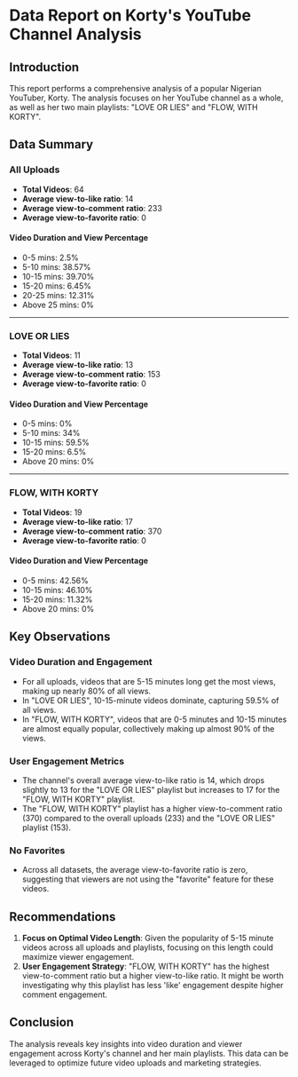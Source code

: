 # Data Report on Korty's YouTube Channel Analysis

## Introduction
This report performs a comprehensive analysis of a popular Nigerian YouTuber, Korty. The analysis focuses on her YouTube channel as a whole, as well as her two main playlists: "LOVE OR LIES" and "FLOW, WITH KORTY".

## Data Summary

### All Uploads
- **Total Videos**: 64
- **Average view-to-like ratio**: 14
- **Average view-to-comment ratio**: 233
- **Average view-to-favorite ratio**: 0

#### Video Duration and View Percentage
- 0-5 mins: 2.5%
- 5-10 mins: 38.57%
- 10-15 mins: 39.70%
- 15-20 mins: 6.45%
- 20-25 mins: 12.31%
- Above 25 mins: 0%

---

### LOVE OR LIES
- **Total Videos**: 11
- **Average view-to-like ratio**: 13
- **Average view-to-comment ratio**: 153
- **Average view-to-favorite ratio**: 0

#### Video Duration and View Percentage
- 0-5 mins: 0%
- 5-10 mins: 34%
- 10-15 mins: 59.5%
- 15-20 mins: 6.5%
- Above 20 mins: 0%

---

### FLOW, WITH KORTY
- **Total Videos**: 19
- **Average view-to-like ratio**: 17
- **Average view-to-comment ratio**: 370
- **Average view-to-favorite ratio**: 0

#### Video Duration and View Percentage
- 0-5 mins: 42.56%
- 10-15 mins: 46.10%
- 15-20 mins: 11.32%
- Above 20 mins: 0%

## Key Observations

### Video Duration and Engagement
- For all uploads, videos that are 5-15 minutes long get the most views, making up nearly 80% of all views.
- In "LOVE OR LIES", 10-15-minute videos dominate, capturing 59.5% of all views. 
- In "FLOW, WITH KORTY", videos that are 0-5 minutes and 10-15 minutes are almost equally popular, collectively making up almost 90% of the views.

### User Engagement Metrics
- The channel's overall average view-to-like ratio is 14, which drops slightly to 13 for the "LOVE OR LIES" playlist but increases to 17 for the "FLOW, WITH KORTY" playlist.
- The "FLOW, WITH KORTY" playlist has a higher view-to-comment ratio (370) compared to the overall uploads (233) and the "LOVE OR LIES" playlist (153).

### No Favorites
- Across all datasets, the average view-to-favorite ratio is zero, suggesting that viewers are not using the "favorite" feature for these videos.

## Recommendations
1. **Focus on Optimal Video Length**: Given the popularity of 5-15 minute videos across all uploads and playlists, focusing on this length could maximize viewer engagement.
2. **User Engagement Strategy**: "FLOW, WITH KORTY" has the highest view-to-comment ratio but a higher view-to-like ratio. It might be worth investigating why this playlist has less 'like' engagement despite higher comment engagement.
  
## Conclusion
The analysis reveals key insights into video duration and viewer engagement across Korty's channel and her main playlists. This data can be leveraged to optimize future video uploads and marketing strategies.
